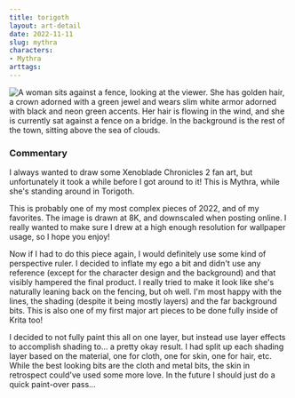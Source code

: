 ```yaml
---
title: torigoth
layout: art-detail
date: 2022-11-11
slug: mythra
characters:
- Mythra
arttags:
---
```

![
A woman sits against a fence, looking at the viewer. She has golden hair, a crown adorned with a green jewel and wears slim
white armor adorned with black and neon green accents. Her hair is flowing in the wind, and she is currently sat against
a fence on a bridge. In the background is the rest of the town, sitting above the sea of clouds.
](/art/mythra.webp)
### Commentary

I always wanted to draw some Xenoblade Chronicles 2 fan art, but unfortunately it took a
while before I got around to it! This is Mythra, while she's standing around in Torigoth.

This is probably one of my most complex pieces of 2022, and of my favorites. The image is drawn at 8K,
and downscaled when posting online. I really wanted to make sure I drew at a high enough resolution for 
wallpaper usage, so I hope you enjoy!

Now if I had to do this piece again, I would definitely use some kind of perspective ruler. I decided 
to inflate my ego a bit and didn't use any reference (except for the character design and the background)
and that visibly hampered the final product. I really tried to make it look like she's naturally leaning
back on the fencing, but oh well. I'm most happy with the lines, the shading (despite it being mostly layers)
and the far background bits. This is also one of my first major art pieces to be done fully inside of Krita too!

I decided to not fully paint this all on one layer, but instead use layer effects to accomplish shading to...
a pretty okay result. I had split up each shading layer based on the material, one for cloth, one for skin, one for hair,
etc. While the best looking bits are the cloth and metal bits, the skin in retrospect could've used some more
love. In the future I should just do a quick paint-over pass...

